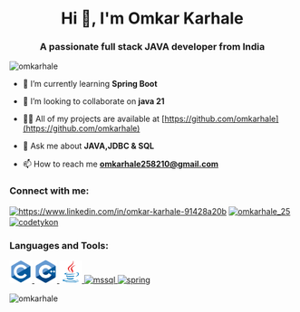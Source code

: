 <h1 align="center">Hi 👋, I'm Omkar Karhale</h1>
<h3 align="center">A passionate  full stack JAVA developer from India</h3>


<p align="left"> <img src="https://komarev.com/ghpvc/?username=omkarhale&label=Profile%20views&color=0e75b6&style=flat" alt="omkarhale" /> </p>

- 🌱 I’m currently learning **Spring Boot**

- 👯 I’m looking to collaborate on **java 21**

- 👨‍💻 All of my projects are available at [https://github.com/omkarhale](https://github.com/omkarhale)

- 💬 Ask me about **JAVA,JDBC  & SQL**

- 📫 How to reach me **omkarhale258210@gmail.com**

<h3 align="left">Connect with me:</h3>
<p align="left">
<a href="https://linkedin.com/in/https://www.linkedin.com/in/omkar-karhale-91428a20b" target="blank"><img align="center" src="https://raw.githubusercontent.com/rahuldkjain/github-profile-readme-generator/master/src/images/icons/Social/linked-in-alt.svg" alt="https://www.linkedin.com/in/omkar-karhale-91428a20b" height="30" width="40" /></a>
<a href="https://instagram.com/omkarhale_25" target="blank"><img align="center" src="https://raw.githubusercontent.com/rahuldkjain/github-profile-readme-generator/master/src/images/icons/Social/instagram.svg" alt="omkarhale_25" height="30" width="40" /></a>
<a href="https://auth.geeksforgeeks.org/user/codetykon" target="blank"><img align="center" src="https://raw.githubusercontent.com/rahuldkjain/github-profile-readme-generator/master/src/images/icons/Social/geeks-for-geeks.svg" alt="codetykon" height="30" width="40" /></a>
</p>

<h3 align="left">Languages and Tools:</h3>
<p align="left"> <a href="https://www.cprogramming.com/" target="_blank" rel="noreferrer"> <img src="https://raw.githubusercontent.com/devicons/devicon/master/icons/c/c-original.svg" alt="c" width="40" height="40"/> </a> <a href="https://www.w3schools.com/cpp/" target="_blank" rel="noreferrer"> <img src="https://raw.githubusercontent.com/devicons/devicon/master/icons/cplusplus/cplusplus-original.svg" alt="cplusplus" width="40" height="40"/> </a> <a href="https://www.java.com" target="_blank" rel="noreferrer"> <img src="https://raw.githubusercontent.com/devicons/devicon/master/icons/java/java-original.svg" alt="java" width="40" height="40"/> </a> <a href="https://www.microsoft.com/en-us/sql-server" target="_blank" rel="noreferrer"> <img src="https://www.svgrepo.com/show/303229/microsoft-sql-server-logo.svg" alt="mssql" width="40" height="40"/> </a> <a href="https://spring.io/" target="_blank" rel="noreferrer"> <img src="https://www.vectorlogo.zone/logos/springio/springio-icon.svg" alt="spring" width="40" height="40"/> </a> </p>

<p><img align="center" src="https://github-readme-streak-stats.herokuapp.com/?user=omkarhale&" alt="omkarhale" /></p>

